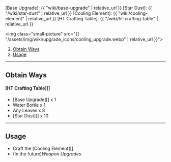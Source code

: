 [Base Upgrade]: {{ "wiki/base-upgrade" | relative_url }}
[Star Dust]: {{ "/wiki/star-dust" | relative_url }}
[Cooling Element]: {{ "wiki/cooling-element" | relative_url }}
[HT Crafting Table]: {{ "/wiki/ht-crafting-table" | relative_url }}

<img class="small-picture" src="{{ "/assets/img/wiki/upgrade_icons/cooling_upgrade.webp" | relative_url }}">

<div class="article-content">
<ol>
    <li><a href="#obtain-ways">Obtain Ways</a></li>
    <li><a href="#usage">Usage</a></li>
</ol>
</div>

---

## Obtain Ways

#### [HT Crafting Table][]

- [Base Upgrade][] x 1  
- Water Bottle x 1  
- Any Leaves x 8  
- [Star Dust][] x 10

---

## Usage

- Craft the [Cooling Element][]  
- (In the future)_Weapon Upgrades_
